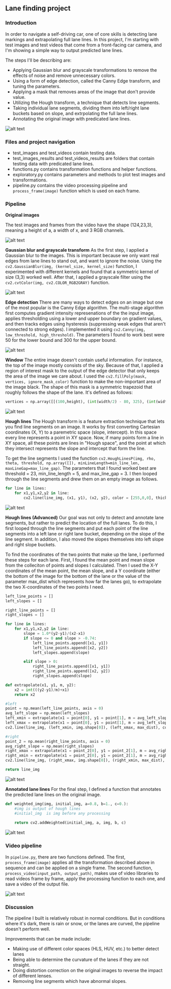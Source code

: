## Lane finding project

### Introduction 
In order to navigate a self-driving car, one of core skills is detecting lane markings and extrapolating full lane lines. In this project, I'm  starting with test images and test videos that come from a front-facing car camera, and I'm showing a simple way to output predicted lane lines. 

The steps I'll be describing are: 
* Applying Gaussian blur and grayscale transformations to remove the effects of noise and remove unnecessary colors.
* Using a form of edge detection, called the Canny Edge transform, and tuning the parameters. 
* Applying a mask that removes areas of the image that don't provide value.
* Utilizing the Hough transform, a technique that detects line segments.
* Taking individual lane segments, dividing them into left/right lane buckets based on slope, and extrpolating the full lane lines.
* Annotating the original image with predicated lane lines. 

[//]: # (Image References)

[image1]: ./readme_assets/process.png "Process"
[image2]: ./readme_assets/original_images.png "Original images"
[image3]: ./readme_assets/blurred_grayscale_images.png "Blurred grayscale images"
[image4]: ./readme_assets/edge_images.png "Edge images"
[image5]: ./readme_assets/window_images.png "Window images"
[image6]: ./readme_assets/hough_images.png "Hough images"
[image7]: ./readme_assets/hough_advanced_images.png "Hough images"
[image8]: ./readme_assets/annotated_images.png "Annotated images"
[image9]: ./readme_assets/test_video_1_annotated.gif "Video"

![alt text][image1]


### Files and project navigation 
* test_images and test_videos contain testing data.
* test_images_results and test_videos_results are folders that contain testing data with predicated lane lines.
* functions.py contains transformation functions and helper functions.
* exploratory.py contains parameters and methods to plot test images and transformations.
* pipeline.py contains the video processing pipeline and `process_frame(image)` function which is used on each frame.  

### Pipeline
**Original images**

The test images and frames from the video have the shape (124,23,3), meaning a height of a, a width of x, and 3 RGB channels.

![alt text][image2]

**Gaussian blur and grayscale transform**
As the first step, I applied a Gaussian blur to the images. This is important because we only want real edges from lane lines to stand out, and want to ignore the noise. Using the `cv2.GaussianBlur(img, (kernel_size, kernel_size)` function, I experimented with different kernels and found that a symmetric kernel of size (3,3) worked well. After that, I applied a grayscale filter using the `cv2.cvtColor(img, cv2.COLOR_RGB2GRAY)` function. 


![alt text][image3]

**Edge detection**
There are many ways to detect edges on an image but one of the most popular is the Canny Edge algorithm. The multi-stage algorithm first computes gradient intensity represenations of the the input image, applies thresholding using a lower and upper boundary on gradient values, and then tracks edges using hysteresis (suppressing weak edges that aren't connected to strong edges). I implemented it using  `cv2.Canny(img, low_threshold, high_threshold)`. The parameters I found to work best were 50 for the lower bound and 300 for the upper bound.

![alt text][image4]

**Window**
The entire image doesn't contain useful information. For instance, the top of the image mostly consists of the sky. Because of that, I applied a region of interest mask to the output of the edge detector that only keeps the area of the image we care about. I used the `cv2.fillPoly(mask, vertices, ignore_mask_color)` function to make the non-important area of the image black. The shape of this mask is a symmetric trapezoid that roughly follows the shape of the lane. It's defined as follows: 

```python
vertices = np.array([[(100,height), (int(width/2) - 80, 325), (int(width/2) + 80, 325), (width - 100,height)]])
```

![alt text][image5]

**Hough lines**
The Hough transform is a feature extraction technique that lets you find line segments on an image. It works by first converting Cartesian coordinates (X, Y) to a paremetric space (slope, intercept). In this space every line represents a point in XY space. Now, if many points form a line in XY space, all these points are lines in "Hough space", and the point at which they intersect represents the slope and intercept that form the line.

To get the line segments I used the function `cv2.HoughLinesP(img, rho, theta, threshold, np.array([]), minLineLength=min_line_len, maxLineGap=max_line_gap)`. The parameters that I found worked best are threshold = 23, min_line_length = 5, and max_line_gap = 3. I then looped through the line segments and drew them on an empty image as follows.

```python
for line in lines:
    for x1,y1,x2,y2 in line:
        cv2.line(line_img, (x1, y1), (x2, y2), color = [255,0,0], thickness=10)
```

![alt text][image6]

**Hough lines (Advanced)**
Our goal was not only to detect and annotate lane segments, but rather to predict the location of the full lanes. To do this, I first looped through the line segments and put each point of the line segments into a left lane or right lane bucket, depending on the slope of the line segment. In addition, I also moved the slopes themselves into left slope and right slope buckets. 

To find the coordinates of the two points that make up the lane, I performed these steps for each lane. First, I found the mean point and mean slope from the colleciton of points and slopes I calculated. Then I used the X-Y coordinates of the mean point, the mean slope, and a Y coordinate (either the bottom of the image for the bottom of the lane or the value of the parameter max_dist which represents how far the lanes go), to extrapolate the two X-coordinates of the two points I need. 


```python
left_line_points = []
left_slopes = []

right_line_points = []
right_slopes = []

for line in lines:
    for x1,y1,x2,y2 in line:
        slope = 1.0*(y2-y1)/(x2-x1)
        if slope <= 0 and slope > -0.74:
            left_line_points.append([x1, y1])
            left_line_points.append([x2, y2])
            left_slopes.append(slope)

        elif slope > 0:
            right_line_points.append([x1, y1])
            right_line_points.append([x2, y2])
            right_slopes.append(slope)
```


```python
def extrapolate(x1, y1, m, y2):
    x2 = int(((y2-y1)/m)+x1)
    return x2
```

```python
#left
point = np.mean(left_line_points, axis = 0)
avg_left_slope = np.mean(left_slopes)
left_xmin = extrapolate(x1 = point[0], y1 = point[1], m = avg_left_slope, y2 = img.shape[0])
left_xmax = extrapolate(x1 = point[0], y1 = point[1], m = avg_left_slope, y2 = max_dist)
cv2.line(line_img, (left_xmin, img.shape[0]), (left_xmax, max_dist), color = [255, 0, 0], thickness = 10)

#right
point_2 = np.mean(right_line_points, axis = 0)
avg_right_slope = np.mean(right_slopes)
right_xmax = extrapolate(x1 = point_2[0], y1 = point_2[1], m = avg_right_slope, y2 = img.shape[0])
right_xmin = extrapolate(x1 = point_2[0], y1 = point_2[1], m = avg_right_slope, y2 = max_dist)
cv2.line(line_img, (right_xmax, img.shape[0]), (right_xmin, max_dist), color = [0, 255, 0], thickness = 10)

return line_img
```

![alt text][image7]

**Annotated lane lines**
For the final step, I defined a function that annotates the predicted lane lines on the original image. 

```python
def weighted_img(img, initial_img, a=0.8, b=1., c=0.):
	#img is output of hough lines
	#initial_img  is img before any processing
 
    return cv2.addWeighted(initial_img, a, img, b, c)
```

![alt text][image8]

### Video pipeline
In `pipeline.py`, there are two functions defined. The first, `process_frame(image)` applies all the transformation described above in sequence and can be applied on a single frame. The second function, `process_video(input_path, output_path)`, makes use of video libraries to read videos frame by frame, apply the processing function to each one, and save a video of the output file. 

![alt text][image9]

### Discussion
The pipeline I built is relatively robust in normal conditions. But in conditions where it's dark, there is rain or snow, or the lanes are curved, the pipeline doesn't perform well. 

Improvements that can be made include:
* Making use of different color spaces (HLS, HUV, etc.) to better detect lanes
* Being able to determine the curvature of the lanes if they are not straight.
* Doing distortion correction on the original images to reverse the impact of different lenses. 
* Removing line segments which have abnormal slopes. 













